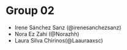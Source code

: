 # Group 02


- Irene Sánchez Sanz (@irenesanchezsanz)
- Nora Ez Zahi (@Norazhh)
- Laura Silva Chirinos(@Laauraaxsc)


